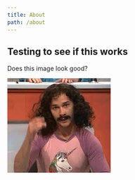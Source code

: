 ```yaml
---
title: About
path: /about
---
```

## Testing to see if this works

Does this image look good?

![](/static/images/download.jpeg)
